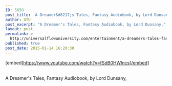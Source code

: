 ```yaml
---
ID: 5658
post_title: 'A Dreamer&#8217;s Tales, Fantasy Audiobook, by Lord Dunsany,'
author: UfU
post_excerpt: "A Dreamer's Tales, Fantasy Audiobook, by Lord Dunsany,"
layout: post
permalink: >
  http://universalflowuniversity.com/entertainment/a-dreamers-tales-fantasy-audiobook-by-lord-dunsany/
published: true
post_date: 2015-01-14 16:20:30
---
```

[embed]https://www.youtube.com/watch?v=fSdB0HWlncs[/embed]</br></br>
<p>A Dreamer's Tales, Fantasy Audiobook, by Lord Dunsany,</p>